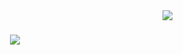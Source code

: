<img align="right" src="https://visitor-badge.laobi.icu/badge?page_id=AM1007.AM1007" />

<h1 align="center">
    <img src="https://readme-typing-svg.herokuapp.com/?font=Ysabeau+SC&weight=600&size=24&duration=8000&pause=10000&color=48E36B&background=FFFFFF00&center=true&vCenter=true&random=false&width=435&lines=Enter+the+Realm+of+Code+Enchantment;" />
</h1>
